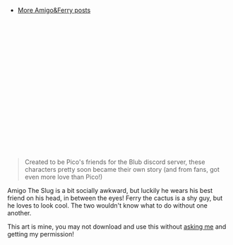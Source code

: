 - [More Amigo&Ferry posts](/search?s=OCid:AF)

<div style="height: 300px"><hl-img src="/assets/img/media/art/AF/hi.png" alt="Amigo & Ferry"></hl-img></div>

> Created to be Pico's friends for the Blub discord server, these characters pretty soon became their own story (and from fans, got even more love than Pico!)

Amigo The Slug is a bit socially awkward, but luckily he wears his best friend on his head, in between the eyes! Ferry the cactus is a shy guy, but he loves to look cool. The two wouldn't know what to do without one another.

<span class="notion">This art is mine, you may not download and use this without [asking me](mailto:mar@strawmelonjuice.com) and getting my permission!</span>